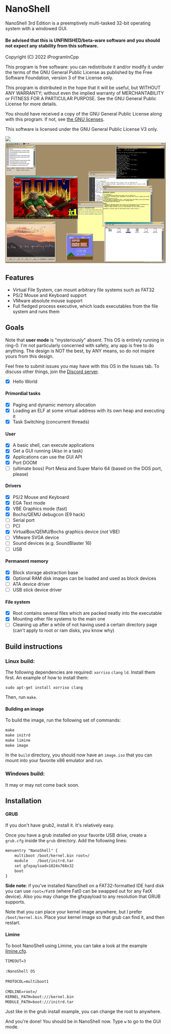 # NanoShell
NanoShell 3rd Edition is a preemptively multi-tasked 32-bit operating system with a windowed GUI.

#### Be advised that this is UNFINISHED/beta-ware software and you should not expect any stability from this software.

Copyright (C) 2022 iProgramInCpp

This program is free software: you can redistribute it and/or modify
it under the terms of the GNU General Public License as published by
the Free Software Foundation, version 3 of the License only.

This program is distributed in the hope that it will be useful,
but WITHOUT ANY WARRANTY; without even the implied warranty of
MERCHANTABILITY or FITNESS FOR A PARTICULAR PURPOSE.  See the
GNU General Public License for more details.

You should have received a copy of the GNU General Public License
along with this program.  If not, see [the GNU licenses](https://www.gnu.org/licenses/).

This software is licensed under the GNU General Public License V3 only.

<img src="images/13_03_2022_22_17_48.png"/>
<img src="images/demoshot050.png"/>

## Features

- Virtual File System, can mount arbitrary file systems such as FAT32
- PS/2 Mouse and Keyboard support
- VMware absolute mouse support
- Full fledged process executive, which loads executables from the file system and runs them

## Goals

Note that **user mode** is "mysteriously" absent.  This OS is entirely running in ring-0.
I'm not particularly concerned with safety, any app is free to do anything.  The design is NOT the best, by ANY means, so do not inspire yours from this design.

Feel free to submit issues you may have with this OS in the Issues tab.  To discuss other things, join the [Discord server](https://discord.gg/zP6xZmrnNQ "iProgramInCpp's Tavern").

- [x] Hello World
#### Primordial tasks
- [x] Paging and dynamic memory allocation
- [x] Loading an ELF at some virtual address with its own heap and executing it
- [x] Task Switching (concurrent threads)
#### User
- [x] A basic shell, can execute applications
- [x] Get a GUI running (Also in a task)
- [x] Applications can use the GUI API
- [x] Port DOOM
- [ ] (ultimate boss) Port Mesa and Super Mario 64 (based on the DOS port, please)
#### Drivers
- [x] PS/2 Mouse and Keyboard
- [x] EGA Text mode
- [x] VBE Graphics mode (fast)
- [x] Bochs/QEMU debugcon (E9 hack)
- [ ] Serial port
- [ ] PCI
- [X] VirtualBox/QEMU/Bochs graphics device (*not* VBE)
- [ ] VMware SVGA device
- [ ] Sound devices (e.g. SoundBlaster 16)
- [ ] USB
#### Permanent memory
- [x] Block storage abstraction base
- [x] Optional RAM disk images can be loaded and used as block devices
- [ ] ATA device driver
- [ ] USB stick device driver
#### File system
- [x] Root contains several files which are packed neatly into the executable
- [X] Mounting other file systems to the main one
- [ ] Cleaning up after a while of not having used a certain directory page (can't apply to root or ram disks, you know why)

## Build instructions

### Linux build:

The following dependencies are required: `xorriso` `clang` `ld`.  Install them first.  An example of how to install them:
```
sudo apt-get install xorriso clang
```

Then, run `make`.

#### Building an image

To build the image, run the following set of commands:
```
make
make initrd
make limine
make image
```

In the `build` directory, you should now have an `image.iso` that you can mount into your favorite x86 emulator and run.

### Windows build:

It may or may not come back soon.

## Installation

#### GRUB

If you don't have grub2, install it.  It's relatively easy.

Once you have a grub installed on your favorite USB drive, create a `grub.cfg` inside the `grub` directory.
Add the following lines:
```
menuentry "NanoShell" {
	multiboot /boot/kernel.bin root=/
	module    /boot/initrd.tar
	set gfxpayload=1024x768x32
	boot
}
```

**Side note**: if you've installed NanoShell on a FAT32-formatted IDE hard disk you can use `root=/Fat0` (where Fat0 can be swapped out for any FatX device). Also
you may change the gfxpayload to any resolution that GRUB supports.

Note that you can place your kernel image anywhere, but I prefer `/boot/kernel.bin`.  Place your kernel image so that grub can find it, and then restart.

#### Limine
To boot NanoShell using Limine, you can take a look at the example [limine.cfg](limine.cfg).

```
TIMEOUT=3

:NanoShell OS

PROTOCOL=multiboot1

CMDLINE=root=/
KERNEL_PATH=boot:///kernel.bin
MODULE_PATH=boot:///initrd.tar
```

Just like in the grub install example, you can change the root to anywhere.

And you're done! You should be in NanoShell now.  Type `w` to go to the GUI mode.
